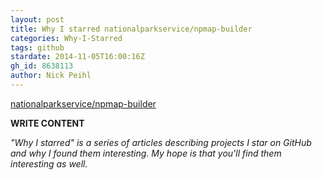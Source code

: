 ```yaml
---
layout: post
title: Why I starred nationalparkservice/npmap-builder
categories: Why-I-Starred
tags: github
stardate: 2014-11-05T16:00:16Z
gh_id: 8638113
author: Nick Peihl
---
```


[nationalparkservice/npmap-builder](https://github.com/nationalparkservice/npmap-builder)

**WRITE CONTENT**

*"Why I starred" is a series of articles describing projects I star on GitHub and why I found them interesting. My hope is that you'll find them interesting as well.*

